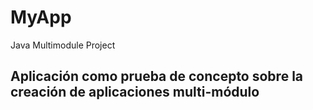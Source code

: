 # MyApp
Java Multimodule Project

## Aplicación como prueba de concepto sobre la creación de aplicaciones multi-módulo
